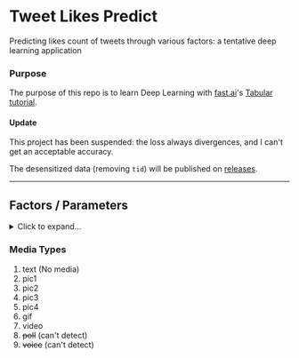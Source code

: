 # Tweet Likes Predict

Predicting likes count of tweets through various factors: a tentative deep learning application

### Purpose

The purpose of this repo is to learn Deep Learning
with [fast.ai](https://docs.fast.ai)'s
[Tabular tutorial](https://docs.fast.ai/tutorial.tabular.html).

#### Update

This project has been suspended: the loss always divergences, and I can't get an acceptable accuracy.

The desensitized data (removing `tid`) will be published on [releases](https://github.com/KumaTea/tweet-likes-predict/releases).

---

## Factors / Parameters

<details>
  <summary>Click to expand...</summary>

<table>
  <thead align="center">
    <tr>
      <th>Name</th>
      <th>Meaning</th>
      <th>Type</th>
      <th>Data Type</th>
      <th>Range</th>
      <th>Example</th>
    </tr>
  </thead>
  <tbody align="center">
    <tr>
      <td colspan=6><b>Tweet</b></td>
    </tr>
    <tr>
      <td>tid</td>
      <td>tweet id</td>
      <td>cont</td>
      <td>int</td>
      <td></td>
      <td>11451419198101919810</td>
    </tr>
    <tr>
      <td>yr</td>
      <td>year (UTC+8)</td>
      <td>cont</td>
      <td>int</td>
      <td></td>
      <td>2021</td>
    </tr>
    <tr>
      <td>mo</td>
      <td>month (UTC+8)</td>
      <td>cont</td>
      <td>int</td>
      <td></td>
      <td>8</td>
    </tr>
    <tr>
      <td>dt</td>
      <td>date (UTC+8)</td>
      <td>cont</td>
      <td>int</td>
      <td></td>
      <td>12</td>
    </tr>
    <tr>
      <td>wk</td>
      <td>week (UTC+8)</td>
      <td>cont</td>
      <td>int</td>
      <td></td>
      <td>36</td>
    </tr>
    <tr>
      <td>dow</td>
      <td>day of week</td>
      <td>cont</td>
      <td>int</td>
      <td>0 - 6</td>
      <td>2 (Wed)</td>
    </tr>
    <tr>
      <td>doy</td>
      <td>day of year (UTC+8)</td>
      <td>cont</td>
      <td>int</td>
      <td></td>
      <td>114</td>
    </tr>
    <tr>
      <td>time</td>
      <td>time (sec of d, UTC+8)</td>
      <td>cont</td>
      <td>int</td>
      <td>0 - 86399</td>
      <td>64800 (18:00)</td>
    </tr>
    <tr>
      <td>last</td>
      <td>interval since last tweet (sec)</td>
      <td>cont</td>
      <td>int</td>
      <td></td>
      <td>114514</td>
    </tr>
    <tr>
      <td>nxt</td>
      <td>interval until next tweet (sec)</td>
      <td>cont</td>
      <td>int</td>
      <td></td>
      <td>114514</td>
    </tr>
    <tr>
      <td>tlen</td>
      <td>tweet length</td>
      <td>cont</td>
      <td>int</td>
      <td>0 - 140</td>
      <td>114</td>
    </tr>
    <tr>
      <td>media</td>
      <td>media</td>
      <td>cat</td>
      <td>str</td>
      <td>(see details)</td>
      <td>'Empty'</td>
    </tr>
    <tr>
      <td>src</td>
      <td>source</td>
      <td>cat</td>
      <td>str</td>
      <td></td>
      <td>'Twitter for Android'</td>
    </tr>
    <tr>
      <td>isq</td>
      <td>is quoted status</td>
      <td>cat</td>
      <td>int</td>
      <td>0, 1</td>
      <td>1</td>
    </tr>
    <tr>
      <td>sen</td>
      <td>possibly sensitive</td>
      <td>cat</td>
      <td>int</td>
      <td>0, 1</td>
      <td>0</td>
    </tr>
    <tr>
      <td>lang</td>
      <td>language</td>
      <td>cat</td>
      <td>str</td>
      <td></td>
      <td>'zh'</td>
    </tr>
    <tr>
      <td colspan=6><b>User</b></td>
    </tr>
    <tr>
      <td>snlen</td>
      <td>screen_name length</td>
      <td>cont</td>
      <td>int</td>
      <td>1 - 15</td>
      <td>8 (i.e. KumaTea0)</td>
    </tr>
    <tr>
      <td>prot</td>
      <td>protected</td>
      <td>cat</td>
      <td>int</td>
      <td>0, 1</td>
      <td>0</td>
    </tr>
    <tr>
      <td>foing</td>
      <td>friends_count</td>
      <td>cont</td>
      <td>int</td>
      <td></td>
      <td>114</td>
    </tr>
    <tr>
      <td>foer</td>
      <td>followers_count</td>
      <td>cont</td>
      <td>int</td>
      <td></td>
      <td>514</td>
    </tr>
    <tr>
      <td>crd</td>
      <td>created days</td>
      <td>cont</td>
      <td>str</td>
      <td></td>
      <td>1919</td>
    </tr>
    <tr>
      <td>favcnt</td>
      <td>favourites_count</td>
      <td>cont</td>
      <td>int</td>
      <td></td>
      <td>114514</td>
    </tr>
    <tr>
      <td>tcnt</td>
      <td>statuses_count</td>
      <td>cont</td>
      <td>int</td>
      <td></td>
      <td>114514</td>
    </tr>
    <tr>
      <td colspan=6><b>Misc</b></td>
    </tr>
    <tr>
      <td colspan=6><b>y</b></td>
    </tr>
    <tr>
      <td>lcnt</td>
      <td>likes count</td>
      <td>cont</td>
      <td>int</td>
      <td>/</td>
      <td>114</td>
    </tr>
  </tbody>
</table>

Note:

1. `cont` = continuous, `cat` = categorical
2. all ``int`` value will be converted to `float` for faster computing (idk why)
3. `foing`, `foer`, `favcnt` and `tcnt` are estimated by `y=x^1.5` based on `crd`

</details>

### Media Types

1. text (No media)
2. pic1
3. pic2
4. pic3
5. pic4
6. gif
7. video
8. ~~poll~~ (can't detect)
9. ~~voice~~ (can't detect)

